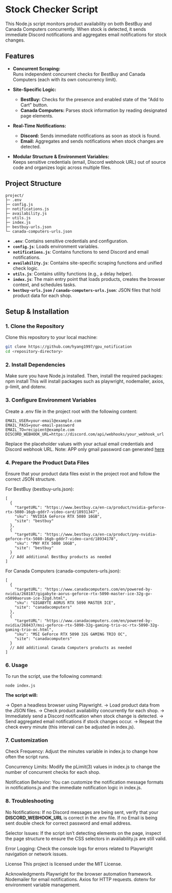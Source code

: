 # Stock Checker Script

This Node.js script monitors product availability on both BestBuy and Canada Computers concurrently. When stock is detected, it sends immediate Discord notifications and aggregates email notifications for stock changes.

## Features

- **Concurrent Scraping:**  
  Runs independent concurrent checks for BestBuy and Canada Computers (each with its own concurrency limit).

- **Site-Specific Logic:**  
  - **BestBuy:** Checks for the presence and enabled state of the "Add to Cart" button.
  - **Canada Computers:** Parses stock information by reading designated page elements.

- **Real-Time Notifications:**  
  - **Discord:** Sends immediate notifications as soon as stock is found.
  - **Email:** Aggregates and sends notifications when stock changes are detected.

- **Modular Structure & Environment Variables:**  
  Keeps sensitive credentials (email, Discord webhook URL) out of source code and organizes logic across multiple files.

## Project Structure
```
project/
├─ .env
├─ config.js
├─ notifications.js
├─ availability.js
├─ utils.js
├─ index.js
├─ bestbuy-urls.json
└─ canada-computers-urls.json
```

- **`.env`**: Contains sensitive credentials and configuration.
- **`config.js`**: Loads environment variables.
- **`notifications.js`**: Contains functions to send Discord and email notifications.
- **`availability.js`**: Contains site-specific scraping functions and unified check logic.
- **`utils.js`**: Contains utility functions (e.g., a delay helper).
- **`index.js`**: The main entry point that loads products, creates the browser context, and schedules tasks.
- **`bestbuy-urls.json` / `canada-computers-urls.json`**: JSON files that hold product data for each shop.

## Setup & Installation

### 1. Clone the Repository

Clone this repository to your local machine:

```bash
git clone https://github.com/hyang1997/gpu_notification
cd <repository-directory>
```
### 2. Install Dependencies
Make sure you have Node.js installed. Then, install the required packages:
npm install
This will install packages such as playwright, nodemailer, axios, p-limit, and dotenv.

### 3. Configure Environment Variables
Create a .env file in the project root with the following content:
```
EMAIL_USER=your-email@example.com
EMAIL_PASS=your-email-password
EMAIL_TO=recipient@example.com
DISCORD_WEBHOOK_URL=https://discord.com/api/webhooks/your_webhook_url
```
Replace the placeholder values with your actual email credentials and Discord webhook URL.
Note: APP only gmail password can generated [here](https://myaccount.google.com/apppasswords)

### 4. Prepare the Product Data Files
Ensure that your product data files exist in the project root and follow the correct JSON structure.

For BestBuy (bestbuy-urls.json):
```
[
  {
    "targetURL": "https://www.bestbuy.ca/en-ca/product/nvidia-geforce-rtx-5080-16gb-gddr7-video-card/18931347",
    "sku": "NVIDIA GeForce RTX 5080 16GB",
    "site": "bestbuy"
  },
  {
    "targetURL": "https://www.bestbuy.ca/en-ca/product/pny-nvidia-geforce-rtx-5080-16gb-gddr7-video-card/18934178",
    "sku": "PNY RTX 5080 16GB",
    "site": "bestbuy"
  }
  // Add additional BestBuy products as needed
]
```
For Canada Computers (canada-computers-urls.json):
```
[
  {
    "targetURL": "https://www.canadacomputers.com/en/powered-by-nvidia/268187/gigabyte-aorus-geforce-rtx-5090-master-ice-32g-gv-n5090aorusm-ice-32gd.html",
    "sku": "GIGABYTE AORUS RTX 5090 MASTER ICE",
    "site": "canadacomputers"
  },
  {
    "targetURL": "https://www.canadacomputers.com/en/powered-by-nvidia/268437/msi-geforce-rtx-5090-32g-gaming-trio-oc-rtx-5090-32g-gaming-trio-oc.html",
    "sku": "MSI GeForce RTX 5090 32G GAMING TRIO OC",
    "site": "canadacomputers"
  }
  // Add additional Canada Computers products as needed
]
```
### 6. Usage
To run the script, use the following command:
```
node index.js
```

**The script will:**

-> Open a headless browser using Playwright.
-> Load product data from the JSON files.
-> Check product availability concurrently for each shop.
-> Immediately send a Discord notification when stock change is detected.
-> Send aggregated email notifications if stock changes occur.
-> Repeat the check every minute (this interval can be adjusted in index.js).

### 7. Customization
Check Frequency:
Adjust the minutes variable in index.js to change how often the script runs.

Concurrency Limits:
Modify the pLimit(3) values in index.js to change the number of concurrent checks for each shop.

Notification Behavior:
You can customize the notification message formats in notifications.js and the immediate notification logic in index.js.

### 8. Troubleshooting
No Notifications:
If no Discord messages are being sent, verify that your **DISCORD_WEBHOOK_URL** is correct in the .env file.
If no Email is being sent double check for correct password and email address.

Selector Issues:
If the script isn’t detecting elements on the page, inspect the page structure to ensure the CSS selectors in availability.js are still valid.

Error Logging:
Check the console logs for errors related to Playwright navigation or network issues.

License
This project is licensed under the MIT License.

Acknowledgments
Playwright for the browser automation framework.
Nodemailer for email notifications.
Axios for HTTP requests.
dotenv for environment variable management.

